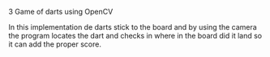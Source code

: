 3 Game of darts using OpenCV 

<p>In this implementation de darts stick to the board and by using the camera the program locates the dart and checks in where in the board did it land so it can add the proper score.</p>
